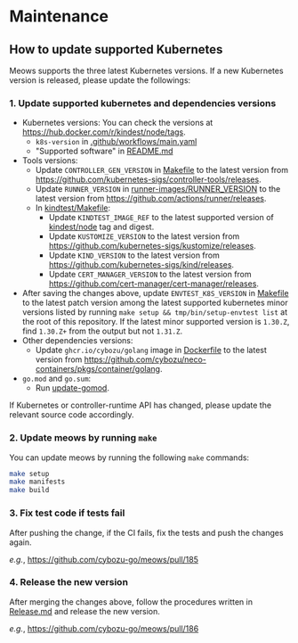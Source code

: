 # Maintenance

## How to update supported Kubernetes

Meows supports the three latest Kubernetes versions.
If a new Kubernetes version is released, please update the followings:

### 1. Update supported kubernetes and dependencies versions

- Kubernetes versions: You can check the versions at <https://hub.docker.com/r/kindest/node/tags>.
  - `k8s-version` in [.github/workflows/main.yaml](/.github/workflows/main.yaml)
  - "Supported software" in [README.md](/README.md)
- Tools versions:
  - Update `CONTROLLER_GEN_VERSION` in [Makefile](/Makefile) to the latest version from <https://github.com/kubernetes-sigs/controller-tools/releases>.
  - Update `RUNNER_VERSION` in [runner-images/RUNNER_VERSION](/runner-images/RUNNER_VERSION) to the latest version from <https://github.com/actions/runner/releases>.
  - In [kindtest/Makefile](/kindtest/Makefile):
    - Update `KINDTEST_IMAGE_REF` to the latest supported version of [kindest/node](https://hub.docker.com/r/kindest/node/tags) tag and digest.
    - Update `KUSTOMIZE_VERSION` to the latest version from <https://github.com/kubernetes-sigs/kustomize/releases>.
    - Update `KIND_VERSION` to the latest version from <https://github.com/kubernetes-sigs/kind/releases>.
    - Update `CERT_MANAGER_VERSION` to the latest version from <https://github.com/cert-manager/cert-manager/releases>.
- After saving the changes above, update `ENVTEST_K8S_VERSION` in [Makefile](/Makefile) to the latest patch version among the latest supported kubernetes minor versions listed by running `make setup && tmp/bin/setup-envtest list` at the root of this repository. If the latest minor supported version is `1.30.Z`, find `1.30.Z+` from the output but not `1.31.Z`.
- Other dependencies versions:
  - Update `ghcr.io/cybozu/golang` image in [Dockerfile](/Dockerfile) to the latest version from <https://github.com/cybozu/neco-containers/pkgs/container/golang>.
- `go.mod` and `go.sum`:
  - Run [update-gomod](https://github.com/masa213f/tools/tree/main/cmd/update-gomod).

If Kubernetes or controller-runtime API has changed, please update the relevant source code accordingly.

### 2. Update meows by running `make`

You can update meows by running the following `make` commands:

```sh
make setup
make manifests
make build
```

### 3. Fix test code if tests fail

After pushing the change, if the CI fails, fix the tests and push the changes again.

_e.g._, <https://github.com/cybozu-go/meows/pull/185>

### 4. Release the new version

After merging the changes above, follow the procedures written in [Release.md](/RELEASE.md) and release the new version.

_e.g._, <https://github.com/cybozu-go/meows/pull/186>
